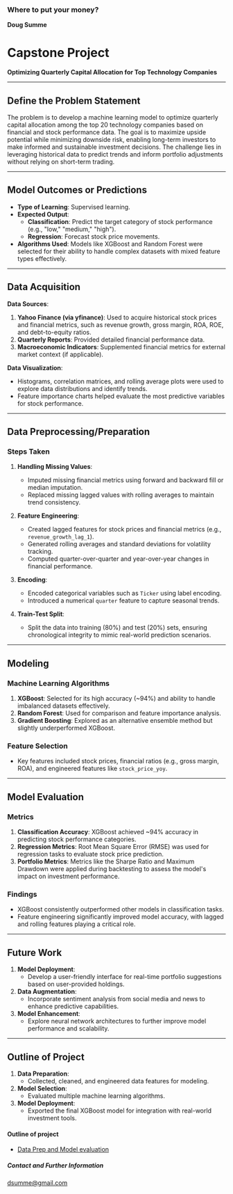 ### Where to put your money?

**Doug Summe**

# Capstone Project  
**Optimizing Quarterly Capital Allocation for Top Technology Companies**

---

## **Define the Problem Statement**  
The problem is to develop a machine learning model to optimize quarterly capital allocation among the top 20 technology companies based on financial and stock performance data. The goal is to maximize upside potential while minimizing downside risk, enabling long-term investors to make informed and sustainable investment decisions. The challenge lies in leveraging historical data to predict trends and inform portfolio adjustments without relying on short-term trading.

---

## **Model Outcomes or Predictions**  
- **Type of Learning**: Supervised learning.  
- **Expected Output**:  
  - **Classification**: Predict the target category of stock performance (e.g., "low," "medium," "high").  
  - **Regression**: Forecast stock price movements.  
- **Algorithms Used**: Models like XGBoost and Random Forest were selected for their ability to handle complex datasets with mixed feature types effectively.  

---

## **Data Acquisition**  
**Data Sources**:  
1. **Yahoo Finance (via yfinance)**: Used to acquire historical stock prices and financial metrics, such as revenue growth, gross margin, ROA, ROE, and debt-to-equity ratios.  
2. **Quarterly Reports**: Provided detailed financial performance data.  
3. **Macroeconomic Indicators**: Supplemented financial metrics for external market context (if applicable).  

**Data Visualization**:  
- Histograms, correlation matrices, and rolling average plots were used to explore data distributions and identify trends.  
- Feature importance charts helped evaluate the most predictive variables for stock performance.  

---

## **Data Preprocessing/Preparation**  
### **Steps Taken**  
1. **Handling Missing Values**:  
   - Imputed missing financial metrics using forward and backward fill or median imputation.  
   - Replaced missing lagged values with rolling averages to maintain trend consistency.  

2. **Feature Engineering**:  
   - Created lagged features for stock prices and financial metrics (e.g., `revenue_growth_lag_1`).  
   - Generated rolling averages and standard deviations for volatility tracking.  
   - Computed quarter-over-quarter and year-over-year changes in financial performance.  

3. **Encoding**:  
   - Encoded categorical variables such as `Ticker` using label encoding.  
   - Introduced a numerical `quarter` feature to capture seasonal trends.  

4. **Train-Test Split**:  
   - Split the data into training (80%) and test (20%) sets, ensuring chronological integrity to mimic real-world prediction scenarios.  

---

## **Modeling**  
### **Machine Learning Algorithms**  
1. **XGBoost**: Selected for its high accuracy (~94%) and ability to handle imbalanced datasets effectively.  
2. **Random Forest**: Used for comparison and feature importance analysis.  
3. **Gradient Boosting**: Explored as an alternative ensemble method but slightly underperformed XGBoost.  

### **Feature Selection**  
- Key features included stock prices, financial ratios (e.g., gross margin, ROA), and engineered features like `stock_price_yoy`.  

---

## **Model Evaluation**  
### **Metrics**  
1. **Classification Accuracy**: XGBoost achieved ~94% accuracy in predicting stock performance categories.  
2. **Regression Metrics**: Root Mean Square Error (RMSE) was used for regression tasks to evaluate stock price prediction.  
3. **Portfolio Metrics**: Metrics like the Sharpe Ratio and Maximum Drawdown were applied during backtesting to assess the model's impact on investment performance.  

### **Findings**  
- XGBoost consistently outperformed other models in classification tasks.  
- Feature engineering significantly improved model accuracy, with lagged and rolling features playing a critical role.  

---

## **Future Work**  
1. **Model Deployment**:  
   - Develop a user-friendly interface for real-time portfolio suggestions based on user-provided holdings.  
2. **Data Augmentation**:  
   - Incorporate sentiment analysis from social media and news to enhance predictive capabilities.  
3. **Model Enhancement**:  
   - Explore neural network architectures to further improve model performance and scalability.  

---

## **Outline of Project**  
1. **Data Preparation**:  
   - Collected, cleaned, and engineered data features for modeling.  
2. **Model Selection**:  
   - Evaluated multiple machine learning algorithms.  
3. **Model Deployment**:  
   - Exported the final XGBoost model for integration with real-world investment tools.  


#### Outline of project

- [Data Prep and Model evaluation](https://github.com/dsumme-ai/BCapstone/blob/main/Capstone.ipynb)



##### Contact and Further Information

dsumme@gmail.com
